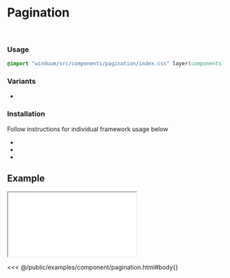 # Pagination
<br>
<ViewSourceGh href="https://github.com/winduum/winduum/blob/main/src/components/pagination" />

### Usage

```css
@import "winduum/src/components/pagination/index.css" layer(components);
```

### Variants
* <LinkGh name="default" path="components/pagination" />

### Installation
Follow instructions for individual framework usage below

* <LinkGh name="winduum" url="https://github.com/winduum/winduum/blob/main/src/components/pagination" />
* <LinkGh name="winduum-vue" url="https://github.com/winduum/winduum-vue/blob/main/src/components/pagination" />
* <LinkGh name="winduum-react" url="https://github.com/winduum/winduum-react/blob/main/src/components/pagination" />

## Example

<iframe onload="this.style.visibility = 'visible';" src="/examples/component/pagination.html"></iframe>

<<< @/public/examples/component/pagination.html#body{}
